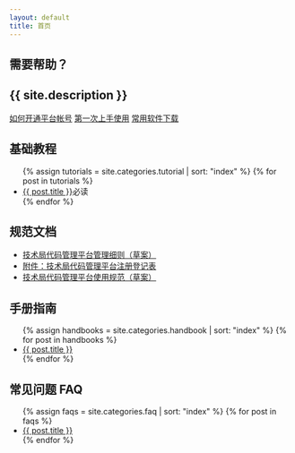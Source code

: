 ```yaml
---
layout: default
title: 首页
---
```


<section class="hero-content">
  <h1 class="project-name">需要帮助？</h1>
  <h2 class="project-description">{{ site.description }}</h2>
  <a href="{{ site.baseurl }}/firststep/" class="btn">如何开通平台帐号</a>
  <a href="{{ site.baseurl }}/article/getting-started.html" class="btn">第一次上手使用</a>
  <a href="{{ site.baseurl }}/article/download.html" class="btn">常用软件下载</a>
</section>

<section class="section-container">
  <main class="main-content">
    <h1>基础教程</h1>
    <ul class="posts">
      {% assign tutorials = site.categories.tutorial | sort: "index" %}
      {% for post in tutorials %}
        <li><a href="{{ site.baseurl }}{{ post.url }}">{{ post.title }}</a><span class="required">必读</span></li>
      {% endfor %}
    </ul>
    <h1>规范文档</h1>
    <ul class="posts">
      <li><a href="{{ site.baseurl }}/article/management-regulations.html">技术局代码管理平台管理细则（草案）</a></li>
      <li><a href="{{ site.baseurl }}/public/registration-form-v5.xlsx" download="技术局代码管理平台注册登记表-v5.xlsx">附件：技术局代码管理平台注册登记表</a></li>
      <li><a href="{{ site.baseurl }}/article/criterion-of-use.html">技术局代码管理平台使用规范（草案）</a></li>
    </ul>
    <h1>手册指南</h1>
    <ul class="posts">
      {% assign handbooks = site.categories.handbook | sort: "index" %}
      {% for post in handbooks %}
        <li><a href="{{ site.baseurl }}{{ post.url }}">{{ post.title }}</a></li>
      {% endfor %}
    </ul>
    <h1>常见问题 FAQ</h1>
    <ul class="posts">
      {% assign faqs = site.categories.faq | sort: "index" %}
      {% for post in faqs %}
        <li><a href="{{ site.baseurl }}{{ post.url }}">{{ post.title }}</a></li>
      {% endfor %}
    </ul>
  </main>
</section>
